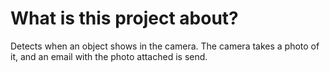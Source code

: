 # What is this project about?
Detects when an object shows in the camera.
The camera takes a photo of it,
and an email with the photo attached is send.

